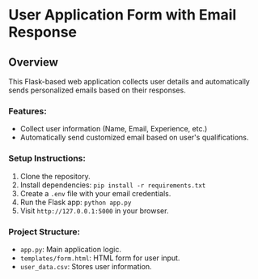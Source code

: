 # User Application Form with Email Response

## Overview
This Flask-based web application collects user details and automatically sends personalized emails based on their responses.

### Features:
- Collect user information (Name, Email, Experience, etc.)
- Automatically send customized email based on user's qualifications.

### Setup Instructions:
1. Clone the repository.
2. Install dependencies: `pip install -r requirements.txt`
3. Create a `.env` file with your email credentials.
4. Run the Flask app: `python app.py`
5. Visit `http://127.0.0.1:5000` in your browser.

### Project Structure:
- `app.py`: Main application logic.
- `templates/form.html`: HTML form for user input.
- `user_data.csv`: Stores user information.
